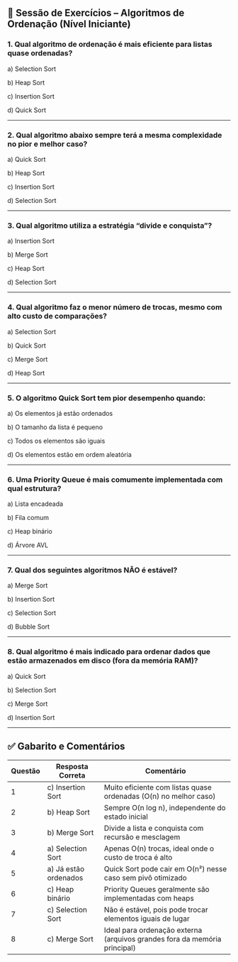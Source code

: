 ## 📝 Sessão de Exercícios – Algoritmos de Ordenação (Nível Iniciante)

### **1. Qual algoritmo de ordenação é mais eficiente para listas quase ordenadas?**

<p>a) Selection Sort</p>
<p>b) Heap Sort</p>
<p>c) Insertion Sort</p>
<p>d) Quick Sort</p>

---

### **2. Qual algoritmo abaixo sempre terá a mesma complexidade no pior e melhor caso?**

<p>a) Quick Sort</p>
<p>b) Heap Sort</p>
<p>c) Insertion Sort</p>
<p>d) Selection Sort</p>

---

### **3. Qual algoritmo utiliza a estratégia “divide e conquista”?**

<p>a) Insertion Sort</p>
<p>b) Merge Sort</p>
<p>c) Heap Sort</p>
<p>d) Selection Sort</p>

---

### **4. Qual algoritmo faz o menor número de trocas, mesmo com alto custo de comparações?**

<p>a) Selection Sort</p>
<p>b) Quick Sort</p>
<p>c) Merge Sort</p>
<p>d) Heap Sort</p>

---

### **5. O algoritmo Quick Sort tem pior desempenho quando:**

<p>a) Os elementos já estão ordenados</p>
<p>b) O tamanho da lista é pequeno</p>
<p>c) Todos os elementos são iguais</p>
<p>d) Os elementos estão em ordem aleatória</p>

---

### **6. Uma Priority Queue é mais comumente implementada com qual estrutura?**

<p>a) Lista encadeada</p>
<p>b) Fila comum</p>
<p>c) Heap binário</p>
<p>d) Árvore AVL</p>

---

### **7. Qual dos seguintes algoritmos NÃO é estável?**

<p>a) Merge Sort</p>
<p>b) Insertion Sort</p>
<p>c) Selection Sort</p>
<p>d) Bubble Sort</p>

---

### **8. Qual algoritmo é mais indicado para ordenar dados que estão armazenados em disco (fora da memória RAM)?**

<p>a) Quick Sort</p>
<p>b) Selection Sort</p>
<p>c) Merge Sort</p>
<p>d) Insertion Sort</p>

---

## ✅ Gabarito e Comentários

| Questão | Resposta Correta | Comentário                                                                 |
|---------|------------------|----------------------------------------------------------------------------|
| 1       | c) Insertion Sort | Muito eficiente com listas quase ordenadas (O(n) no melhor caso)          |
| 2       | b) Heap Sort      | Sempre O(n log n), independente do estado inicial                         |
| 3       | b) Merge Sort     | Divide a lista e conquista com recursão e mesclagem                       |
| 4       | a) Selection Sort | Apenas O(n) trocas, ideal onde o custo de troca é alto                    |
| 5       | a) Já estão ordenados | Quick Sort pode cair em O(n²) nesse caso sem pivô otimizado         |
| 6       | c) Heap binário   | Priority Queues geralmente são implementadas com heaps                    |
| 7       | c) Selection Sort | Não é estável, pois pode trocar elementos iguais de lugar                 |
| 8       | c) Merge Sort     | Ideal para ordenação externa (arquivos grandes fora da memória principal) |
